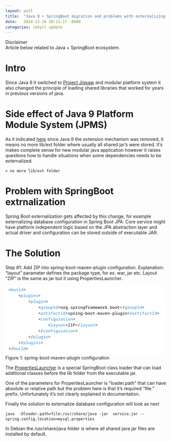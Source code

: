```yaml
---
layout: post
title:  "Java 8 + SpringBoot migration and problems with externalizing configuration."
date:   2024-12-16 20:11:17 -0800
categories: jekyll update
---
```

Disclaimer  
Article below related to Java + SpringBoot ecosystem.

# Intro
Since Java 9 it switched to [Project Jigsaw](https://openjdk.org/projects/jigsaw/)  and modular platform system it also changed the principle of loading shared libraries that worked for years in previous versions of java.

# Side effect of Java 9 Platform Module System (JPMS)
As it indicated [here](https://docs.oracle.com/javase/10/migrate/toc.htm#JSMIG-GUID-2C896CA8-927C-4381-A737-B1D81D964B7B) since Java 9 the extension mechanism was removed, it means no more lib/ext folder where usually all shared jar’s were stored. It’s makes complete sense for new modular java application however it raises questions how to handle situations when some dependencies needs to be externalized.
    
    > no more lib/ext folder

# Problem with SpringBoot extrnalization
Spring Boot externalization gets affected by this change, for example externalizing database configuration in Spring Boot JPA. Core service might have platform independent logic based on the JPA abstraction layer and actual driver and configuration can be stored outside of executable JAR. 

# The Solution

Step #1:
Add <configuration><layout>ZIP</layout></configuration> into spring-boot-maven-plugin configuration.
Explanation: “layout” parameter defines the package type, for ex. war, jar etc. Layout “ZIP” is the same as jar but it using PropertiesLauncher.

![Figure 1: Simplified Microservice Architecture](/assets/images/SpringBootMavenConfig.png)  
Figure 1: spring-boot-maven-plugin configuration


The [PropertiesLauncher](https://docs.spring.io/spring-boot/specification/executable-jar/property-launcher.html) is a special SpringBoot class loader that can load additional classes before the lib folder from the executable jar.

One of the parameters for PropertiesLauncher is “loader.path” that can have absolute or relative path but the problem here is that it’s required “file:” prefix.  Unfortunately it’s not clearly explained in documentation.

Finally the solution to externalize database configuration will look as next

```shell
java  -Dloader.path=file:/usr/share/java -jar  service.jar --spring.config.location=mysql.properties 
```
In Debian the /usr/share/java folder is where all shared java jar files are installed by default.
